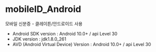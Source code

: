 # mobileID_Android
모바일 신분증 - 클레이튼/안드로이드 사용

  - Android SDK version : Android 10.0+ / api Level 30
  - JDK version : jdk1.8.0_261
  - AVD (Android Virtual Device) Version : Android 10.0+ / api Level 30
